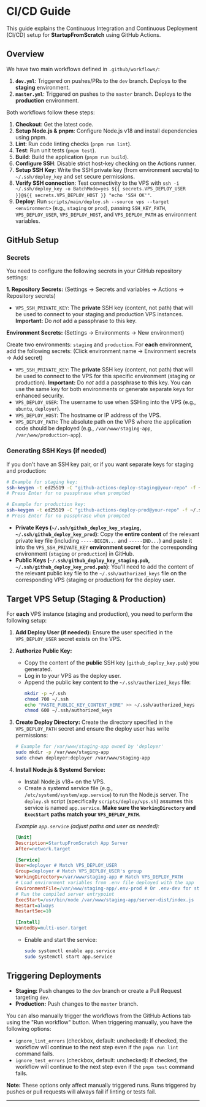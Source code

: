 # CI/CD Guide

This guide explains the Continuous Integration and Continuous Deployment (CI/CD) setup for **StartupFromScratch** using GitHub Actions.

## Overview

We have two main workflows defined in `.github/workflows/`:

1.  **`dev.yml`**: Triggered on pushes/PRs to the `dev` branch. Deploys to the **staging** environment.
2.  **`master.yml`**: Triggered on pushes to the `master` branch. Deploys to the **production** environment.

Both workflows follow these steps:
1.  **Checkout**: Get the latest code.
2.  **Setup Node.js & pnpm**: Configure Node.js v18 and install dependencies using pnpm.
3.  **Lint**: Run code linting checks (`pnpm run lint`).
4.  **Test**: Run unit tests (`pnpm test`).
5.  **Build**: Build the application (`pnpm run build`).
6.  **Configure SSH**: Disable strict host-key checking on the Actions runner.
7.  **Setup SSH Key**: Write the SSH private key (from environment secrets) to `~/.ssh/deploy_key` and set secure permissions.
8.  **Verify SSH connection**: Test connectivity to the VPS with `ssh -i ~/.ssh/deploy_key -o BatchMode=yes ${{ secrets.VPS_DEPLOY_USER }}@${{ secrets.VPS_DEPLOY_HOST }} "echo 'SSH OK'"`.
9.  **Deploy**: Run `scripts/main/deploy.sh --source vps --target <environment>` (e.g., `staging` or `prod`), passing `SSH_KEY_PATH`, `VPS_DEPLOY_USER`, `VPS_DEPLOY_HOST`, and `VPS_DEPLOY_PATH` as environment variables.

## GitHub Setup

### Secrets

You need to configure the following secrets in your GitHub repository settings:

**1. Repository Secrets:**
   (Settings -> Secrets and variables -> Actions -> Repository secrets)

   *   `VPS_SSH_PRIVATE_KEY`: The **private** SSH key (content, not path) that will be used to connect to your staging and production VPS instances. **Important:** Do *not* add a passphrase to this key.

**Environment Secrets:**
   (Settings -> Environments -> New environment)

   Create two environments: `staging` and `production`. For **each** environment, add the following secrets:
   (Click environment name -> Environment secrets -> Add secret)

   *   `VPS_SSH_PRIVATE_KEY`: The **private** SSH key (content, not path) that will be used to connect to the VPS for this specific environment (staging or production). **Important:** Do *not* add a passphrase to this key. You can use the same key for both environments or generate separate keys for enhanced security.
   *   `VPS_DEPLOY_USER`: The username to use when SSHing into the VPS (e.g., `ubuntu`, `deployer`).
   *   `VPS_DEPLOY_HOST`: The hostname or IP address of the VPS.
   *   `VPS_DEPLOY_PATH`: The absolute path on the VPS where the application code should be deployed (e.g., `/var/www/staging-app`, `/var/www/production-app`).

### Generating SSH Keys (if needed)

If you don't have an SSH key pair, or if you want separate keys for staging and production:

```bash
# Example for staging key:
ssh-keygen -t ed25519 -C "github-actions-deploy-staging@your-repo" -f ~/.ssh/github_deploy_key_staging
# Press Enter for no passphrase when prompted

# Example for production key:
ssh-keygen -t ed25519 -C "github-actions-deploy-prod@your-repo" -f ~/.ssh/github_deploy_key_prod
# Press Enter for no passphrase when prompted
```

*   **Private Keys (`~/.ssh/github_deploy_key_staging`, `~/.ssh/github_deploy_key_prod`)**: Copy the **entire content** of the relevant private key file (including `-----BEGIN...` and `-----END...`) and paste it into the `VPS_SSH_PRIVATE_KEY` **environment secret** for the corresponding environment (`staging` or `production`) in GitHub.
*   **Public Keys (`~/.ssh/github_deploy_key_staging.pub`, `~/.ssh/github_deploy_key_prod.pub`)**: You'll need to add the content of the relevant public key file to the `~/.ssh/authorized_keys` file on the corresponding VPS (staging or production) for the deploy user.

## Target VPS Setup (Staging & Production)

For **each** VPS instance (staging and production), you need to perform the following setup:

1.  **Add Deploy User (if needed):** Ensure the user specified in the `VPS_DEPLOY_USER` secret exists on the VPS.
2.  **Authorize Public Key:**
    *   Copy the content of the **public** SSH key (`github_deploy_key.pub`) you generated.
    *   Log in to your VPS as the deploy user.
    *   Append the public key content to the `~/.ssh/authorized_keys` file:
        ```bash
        mkdir -p ~/.ssh
        chmod 700 ~/.ssh
        echo "PASTE_PUBLIC_KEY_CONTENT_HERE" >> ~/.ssh/authorized_keys
        chmod 600 ~/.ssh/authorized_keys
        ```
3.  **Create Deploy Directory:** Create the directory specified in the `VPS_DEPLOY_PATH` secret and ensure the deploy user has write permissions:
    ```bash
    # Example for /var/www/staging-app owned by 'deployer'
    sudo mkdir -p /var/www/staging-app
    sudo chown deployer:deployer /var/www/staging-app
    ```
4.  **Install Node.js & Systemd Service:**
    *   Install Node.js v18+ on the VPS.
    *   Create a systemd service file (e.g., `/etc/systemd/system/app.service`) to run the Node.js server. The `deploy.sh` script (specifically `scripts/deploy/vps.sh`) assumes this service is named `app.service`. **Make sure the `WorkingDirectory` and `ExecStart` paths match your `VPS_DEPLOY_PATH`**.

    *Example `app.service` (adjust paths and user as needed):*
    ```ini
    [Unit]
    Description=StartupFromScratch App Server
    After=network.target

    [Service]
    User=deployer # Match VPS_DEPLOY_USER
    Group=deployer # Match VPS_DEPLOY_USER's group
    WorkingDirectory=/var/www/staging-app # Match VPS_DEPLOY_PATH
    # Load environment variables from .env file deployed with the app
    EnvironmentFile=/var/www/staging-app/.env-prod # Or .env-dev for staging
    # Run the compiled server entrypoint
    ExecStart=/usr/bin/node /var/www/staging-app/server-dist/index.js
    Restart=always
    RestartSec=10

    [Install]
    WantedBy=multi-user.target
    ```
    *   Enable and start the service:
        ```bash
        sudo systemctl enable app.service
        sudo systemctl start app.service
        ```

## Triggering Deployments

*   **Staging:** Push changes to the `dev` branch or create a Pull Request targeting `dev`.
*   **Production:** Push changes to the `master` branch.

You can also manually trigger the workflows from the GitHub Actions tab using the "Run workflow" button. When triggering manually, you have the following options:

*   `ignore_lint_errors` (checkbox, default: unchecked): If checked, the workflow will continue to the next step even if the `pnpm run lint` command fails.
*   `ignore_test_errors` (checkbox, default: unchecked): If checked, the workflow will continue to the next step even if the `pnpm test` command fails.

**Note:** These options only affect manually triggered runs. Runs triggered by pushes or pull requests will always fail if linting or tests fail.

--- 